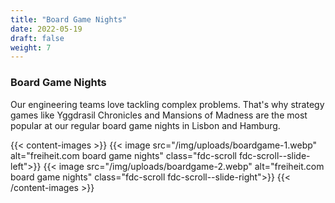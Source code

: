 ```yaml
---
title: "Board Game Nights"
date: 2022-05-19
draft: false
weight: 7
---
```


### Board Game Nights

Our engineering teams love tackling complex problems. That's why strategy games like Yggdrasil Chronicles and Mansions of Madness are the most popular at our regular board game nights in Lisbon and Hamburg.

{{< content-images >}}
    {{< image src="/img/uploads/boardgame-1.webp" alt="freiheit.com board game nights" class="fdc-scroll fdc-scroll--slide-left">}}
    {{< image src="/img/uploads/boardgame-2.webp" alt="freiheit.com board game nights" class="fdc-scroll fdc-scroll--slide-right">}}
{{< /content-images >}}
